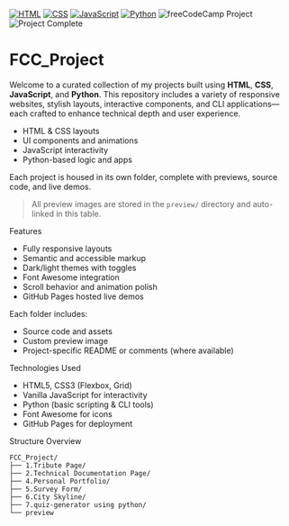 [![HTML](https://img.shields.io/badge/HTML5-Expert-orange?logo=html5)](#)
[![CSS](https://img.shields.io/badge/CSS3-Responsive-blue?logo=css3)](#)
[![JavaScript](https://img.shields.io/badge/JavaScript-Interactive-yellow?logo=javascript)](#)
[![Python](https://img.shields.io/badge/Python-CLI%20Logic-green?logo=python)](#)
![freeCodeCamp Project](https://img.shields.io/badge/freeCodeCamp-Project-006400?logo=freeCodeCamp&logoColor=white)
![Project Complete](https://img.shields.io/badge/freeCodeCamp-Completed-success?logo=freeCodeCamp&logoColor=white)


# FCC_Project

Welcome to a curated collection of my projects built using **HTML**, **CSS**, **JavaScript**, and **Python**. This repository includes a variety of responsive websites, stylish layouts, interactive components, and CLI applications—each crafted to enhance technical depth and user experience.

- HTML & CSS layouts
- UI components and animations
- JavaScript interactivity
- Python-based logic and apps

Each project is housed in its own folder, complete with previews, source code, and live demos.

> All preview images are stored in the `preview/` directory and auto-linked in this table.

Features
- Fully responsive layouts
- Semantic and accessible markup
- Dark/light themes with toggles
- Font Awesome integration
- Scroll behavior and animation polish
- GitHub Pages hosted live demos

Each folder includes:
- Source code and assets
- Custom preview image
- Project-specific README or comments (where available)

Technologies Used

- HTML5, CSS3 (Flexbox, Grid)
- Vanilla JavaScript for interactivity
- Python (basic scripting & CLI tools)
- Font Awesome for icons
- GitHub Pages for deployment

Structure Overview
```
FCC_Project/ 
├── 1.Tribute Page/ 
├── 2.Technical Documentation Page/ 
├── 4.Personal Portfolio/ 
├── 5.Survey Form/ 
├── 6.City Skyline/ 
├── 7.quiz-generator using python/ 
└── preview
```